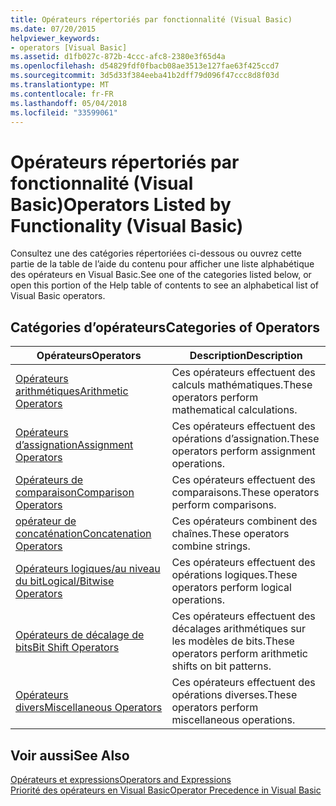 ```yaml
---
title: Opérateurs répertoriés par fonctionnalité (Visual Basic)
ms.date: 07/20/2015
helpviewer_keywords:
- operators [Visual Basic]
ms.assetid: d1fb027c-872b-4ccc-afc8-2380e3f65d4a
ms.openlocfilehash: d54829fdf0fbacb08ae3513e127fae63f425ccd7
ms.sourcegitcommit: 3d5d33f384eeba41b2dff79d096f47ccc8d8f03d
ms.translationtype: MT
ms.contentlocale: fr-FR
ms.lasthandoff: 05/04/2018
ms.locfileid: "33599061"
---
```

# <a name="operators-listed-by-functionality-visual-basic"></a><span data-ttu-id="1c2a6-102">Opérateurs répertoriés par fonctionnalité (Visual Basic)</span><span class="sxs-lookup"><span data-stu-id="1c2a6-102">Operators Listed by Functionality (Visual Basic)</span></span>
<span data-ttu-id="1c2a6-103">Consultez une des catégories répertoriées ci-dessous ou ouvrez cette partie de la table de l’aide du contenu pour afficher une liste alphabétique des opérateurs en Visual Basic.</span><span class="sxs-lookup"><span data-stu-id="1c2a6-103">See one of the categories listed below, or open this portion of the Help table of contents to see an alphabetical list of Visual Basic operators.</span></span>  
  
## <a name="categories-of-operators"></a><span data-ttu-id="1c2a6-104">Catégories d’opérateurs</span><span class="sxs-lookup"><span data-stu-id="1c2a6-104">Categories of Operators</span></span>  
  
|<span data-ttu-id="1c2a6-105">Opérateurs</span><span class="sxs-lookup"><span data-stu-id="1c2a6-105">Operators</span></span>|<span data-ttu-id="1c2a6-106">Description</span><span class="sxs-lookup"><span data-stu-id="1c2a6-106">Description</span></span>|  
|---------------|-----------------|  
|[<span data-ttu-id="1c2a6-107">Opérateurs arithmétiques</span><span class="sxs-lookup"><span data-stu-id="1c2a6-107">Arithmetic Operators</span></span>](../../../visual-basic/language-reference/operators/arithmetic-operators.md)|<span data-ttu-id="1c2a6-108">Ces opérateurs effectuent des calculs mathématiques.</span><span class="sxs-lookup"><span data-stu-id="1c2a6-108">These operators perform mathematical calculations.</span></span>|  
|[<span data-ttu-id="1c2a6-109">Opérateurs d’assignation</span><span class="sxs-lookup"><span data-stu-id="1c2a6-109">Assignment Operators</span></span>](../../../visual-basic/language-reference/operators/assignment-operators.md)|<span data-ttu-id="1c2a6-110">Ces opérateurs effectuent des opérations d’assignation.</span><span class="sxs-lookup"><span data-stu-id="1c2a6-110">These operators perform assignment operations.</span></span>|  
|[<span data-ttu-id="1c2a6-111">Opérateurs de comparaison</span><span class="sxs-lookup"><span data-stu-id="1c2a6-111">Comparison Operators</span></span>](../../../visual-basic/language-reference/operators/comparison-operators.md)|<span data-ttu-id="1c2a6-112">Ces opérateurs effectuent des comparaisons.</span><span class="sxs-lookup"><span data-stu-id="1c2a6-112">These operators perform comparisons.</span></span>|  
|[<span data-ttu-id="1c2a6-113">opérateur de concaténation</span><span class="sxs-lookup"><span data-stu-id="1c2a6-113">Concatenation Operators</span></span>](../../../visual-basic/language-reference/operators/concatenation-operators.md)|<span data-ttu-id="1c2a6-114">Ces opérateurs combinent des chaînes.</span><span class="sxs-lookup"><span data-stu-id="1c2a6-114">These operators combine strings.</span></span>|  
|[<span data-ttu-id="1c2a6-115">Opérateurs logiques/au niveau du bit</span><span class="sxs-lookup"><span data-stu-id="1c2a6-115">Logical/Bitwise Operators</span></span>](../../../visual-basic/language-reference/operators/logical-bitwise-operators.md)|<span data-ttu-id="1c2a6-116">Ces opérateurs effectuent des opérations logiques.</span><span class="sxs-lookup"><span data-stu-id="1c2a6-116">These operators perform logical operations.</span></span>|  
|[<span data-ttu-id="1c2a6-117">Opérateurs de décalage de bits</span><span class="sxs-lookup"><span data-stu-id="1c2a6-117">Bit Shift Operators</span></span>](../../../visual-basic/language-reference/operators/bit-shift-operators.md)|<span data-ttu-id="1c2a6-118">Ces opérateurs effectuent des décalages arithmétiques sur les modèles de bits.</span><span class="sxs-lookup"><span data-stu-id="1c2a6-118">These operators perform arithmetic shifts on bit patterns.</span></span>|  
|[<span data-ttu-id="1c2a6-119">Opérateurs divers</span><span class="sxs-lookup"><span data-stu-id="1c2a6-119">Miscellaneous Operators</span></span>](../../../visual-basic/language-reference/operators/miscellaneous-operators.md)|<span data-ttu-id="1c2a6-120">Ces opérateurs effectuent des opérations diverses.</span><span class="sxs-lookup"><span data-stu-id="1c2a6-120">These operators perform miscellaneous operations.</span></span>|  
  
## <a name="see-also"></a><span data-ttu-id="1c2a6-121">Voir aussi</span><span class="sxs-lookup"><span data-stu-id="1c2a6-121">See Also</span></span>  
 [<span data-ttu-id="1c2a6-122">Opérateurs et expressions</span><span class="sxs-lookup"><span data-stu-id="1c2a6-122">Operators and Expressions</span></span>](../../../visual-basic/programming-guide/language-features/operators-and-expressions/index.md)  
 [<span data-ttu-id="1c2a6-123">Priorité des opérateurs en Visual Basic</span><span class="sxs-lookup"><span data-stu-id="1c2a6-123">Operator Precedence in Visual Basic</span></span>](../../../visual-basic/language-reference/operators/operator-precedence.md)
